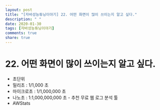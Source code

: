 ```yaml
---
layout: post
title: "[자바성능튜닝이야기] 22. 어떤 화면이 많이 쓰이는지 알고 싶다."
description: " "
date: 2020-01-30
tags: [자바성능튜닝이야기]
comments: true
share: true
---
```


# 22. 어떤 화면이 많이 쓰이는지 알고 싶다.

- 초단위
- 밀리초 : 1/1,000 초
- 마이크로초 : 1/1,000,000 초
- 나노초 : 1:1,000,000,000 초 - 추천 무료 웹 로그 분석 툴
- AWStats